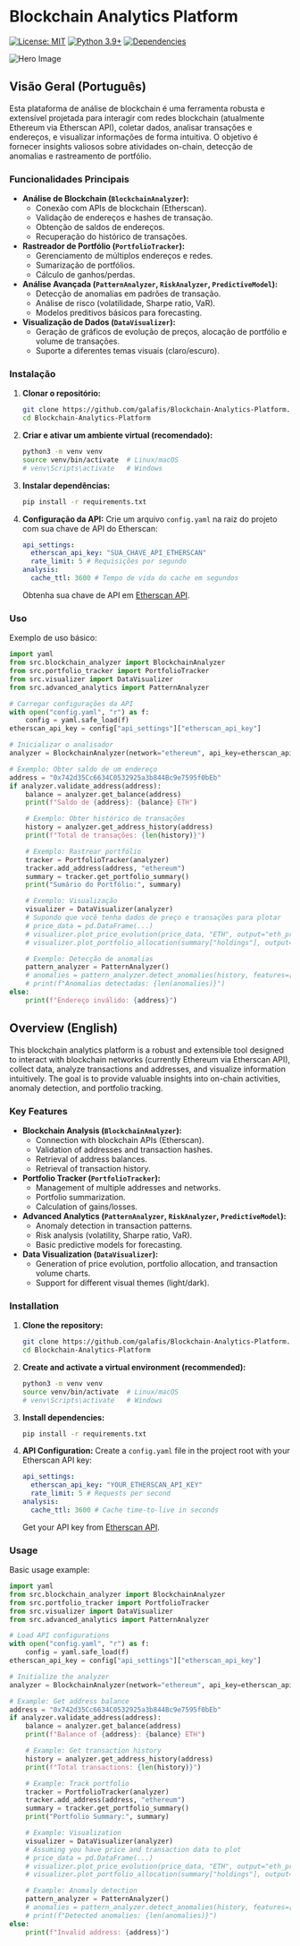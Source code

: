 # Blockchain Analytics Platform

[![License: MIT](https://img.shields.io/badge/License-MIT-yellow.svg)](https://opensource.org/licenses/MIT)
[![Python 3.9+](https://img.shields.io/badge/Python-3.9%2B-blue.svg)](https://www.python.org/downloads/)
[![Dependencies](https://img.shields.io/badge/Dependencies-Up%20to%20date-brightgreen.svg)](requirements.txt)

![Hero Image](docs/hero_image.png)

## Visão Geral (Português)

Esta plataforma de análise de blockchain é uma ferramenta robusta e extensível projetada para interagir com redes blockchain (atualmente Ethereum via Etherscan API), coletar dados, analisar transações e endereços, e visualizar informações de forma intuitiva. O objetivo é fornecer insights valiosos sobre atividades on-chain, detecção de anomalias e rastreamento de portfólio.

### Funcionalidades Principais

- **Análise de Blockchain (`BlockchainAnalyzer`):**
    - Conexão com APIs de blockchain (Etherscan).
    - Validação de endereços e hashes de transação.
    - Obtenção de saldos de endereços.
    - Recuperação do histórico de transações.
- **Rastreador de Portfólio (`PortfolioTracker`):**
    - Gerenciamento de múltiplos endereços e redes.
    - Sumarização de portfólios.
    - Cálculo de ganhos/perdas.
- **Análise Avançada (`PatternAnalyzer`, `RiskAnalyzer`, `PredictiveModel`):**
    - Detecção de anomalias em padrões de transação.
    - Análise de risco (volatilidade, Sharpe ratio, VaR).
    - Modelos preditivos básicos para forecasting.
- **Visualização de Dados (`DataVisualizer`):**
    - Geração de gráficos de evolução de preços, alocação de portfólio e volume de transações.
    - Suporte a diferentes temas visuais (claro/escuro).

### Instalação

1.  **Clonar o repositório:**
    ```bash
    git clone https://github.com/galafis/Blockchain-Analytics-Platform.git
    cd Blockchain-Analytics-Platform
    ```

2.  **Criar e ativar um ambiente virtual (recomendado):**
    ```bash
    python3 -m venv venv
    source venv/bin/activate  # Linux/macOS
    # venv\Scripts\activate   # Windows
    ```

3.  **Instalar dependências:**
    ```bash
    pip install -r requirements.txt
    ```

4.  **Configuração da API:**
    Crie um arquivo `config.yaml` na raiz do projeto com sua chave de API do Etherscan:
    ```yaml
    api_settings:
      etherscan_api_key: "SUA_CHAVE_API_ETHERSCAN"
      rate_limit: 5 # Requisições por segundo
    analysis:
      cache_ttl: 3600 # Tempo de vida do cache em segundos
    ```
    Obtenha sua chave de API em [Etherscan API](https://etherscan.io/apis).

### Uso

Exemplo de uso básico:

```python
import yaml
from src.blockchain_analyzer import BlockchainAnalyzer
from src.portfolio_tracker import PortfolioTracker
from src.visualizer import DataVisualizer
from src.advanced_analytics import PatternAnalyzer

# Carregar configurações da API
with open("config.yaml", "r") as f:
    config = yaml.safe_load(f)
etherscan_api_key = config["api_settings"]["etherscan_api_key"]

# Inicializar o analisador
analyzer = BlockchainAnalyzer(network="ethereum", api_key=etherscan_api_key)

# Exemplo: Obter saldo de um endereço
address = "0x742d35Cc6634C0532925a3b844Bc9e7595f0bEb"
if analyzer.validate_address(address):
    balance = analyzer.get_balance(address)
    print(f"Saldo de {address}: {balance} ETH")

    # Exemplo: Obter histórico de transações
    history = analyzer.get_address_history(address)
    print(f"Total de transações: {len(history)}")

    # Exemplo: Rastrear portfólio
    tracker = PortfolioTracker(analyzer)
    tracker.add_address(address, "ethereum")
    summary = tracker.get_portfolio_summary()
    print("Sumário do Portfólio:", summary)

    # Exemplo: Visualização
    visualizer = DataVisualizer(analyzer)
    # Supondo que você tenha dados de preço e transações para plotar
    # price_data = pd.DataFrame(...)
    # visualizer.plot_price_evolution(price_data, "ETH", output="eth_price.png")
    # visualizer.plot_portfolio_allocation(summary["holdings"], output="portfolio_allocation.png")

    # Exemplo: Detecção de anomalias
    pattern_analyzer = PatternAnalyzer()
    # anomalies = pattern_analyzer.detect_anomalies(history, features=["value", "gasUsed"])
    # print(f"Anomalias detectadas: {len(anomalies)}")
else:
    print(f"Endereço inválido: {address}")
```

## Overview (English)

This blockchain analytics platform is a robust and extensible tool designed to interact with blockchain networks (currently Ethereum via Etherscan API), collect data, analyze transactions and addresses, and visualize information intuitively. The goal is to provide valuable insights into on-chain activities, anomaly detection, and portfolio tracking.

### Key Features

-   **Blockchain Analysis (`BlockchainAnalyzer`):**
    -   Connection with blockchain APIs (Etherscan).
    -   Validation of addresses and transaction hashes.
    -   Retrieval of address balances.
    -   Retrieval of transaction history.
-   **Portfolio Tracker (`PortfolioTracker`):**
    -   Management of multiple addresses and networks.
    -   Portfolio summarization.
    -   Calculation of gains/losses.
-   **Advanced Analytics (`PatternAnalyzer`, `RiskAnalyzer`, `PredictiveModel`):**
    -   Anomaly detection in transaction patterns.
    -   Risk analysis (volatility, Sharpe ratio, VaR).
    -   Basic predictive models for forecasting.
-   **Data Visualization (`DataVisualizer`):**
    -   Generation of price evolution, portfolio allocation, and transaction volume charts.
    -   Support for different visual themes (light/dark).

### Installation

1.  **Clone the repository:**
    ```bash
    git clone https://github.com/galafis/Blockchain-Analytics-Platform.git
    cd Blockchain-Analytics-Platform
    ```

2.  **Create and activate a virtual environment (recommended):**
    ```bash
    python3 -m venv venv
    source venv/bin/activate  # Linux/macOS
    # venv\Scripts\activate   # Windows
    ```

3.  **Install dependencies:**
    ```bash
    pip install -r requirements.txt
    ```

4.  **API Configuration:**
    Create a `config.yaml` file in the project root with your Etherscan API key:
    ```yaml
    api_settings:
      etherscan_api_key: "YOUR_ETHERSCAN_API_KEY"
      rate_limit: 5 # Requests per second
    analysis:
      cache_ttl: 3600 # Cache time-to-live in seconds
    ```
    Get your API key from [Etherscan API](https://etherscan.io/apis).

### Usage

Basic usage example:

```python
import yaml
from src.blockchain_analyzer import BlockchainAnalyzer
from src.portfolio_tracker import PortfolioTracker
from src.visualizer import DataVisualizer
from src.advanced_analytics import PatternAnalyzer

# Load API configurations
with open("config.yaml", "r") as f:
    config = yaml.safe_load(f)
etherscan_api_key = config["api_settings"]["etherscan_api_key"]

# Initialize the analyzer
analyzer = BlockchainAnalyzer(network="ethereum", api_key=etherscan_api_key)

# Example: Get address balance
address = "0x742d35Cc6634C0532925a3b844Bc9e7595f0bEb"
if analyzer.validate_address(address):
    balance = analyzer.get_balance(address)
    print(f"Balance of {address}: {balance} ETH")

    # Example: Get transaction history
    history = analyzer.get_address_history(address)
    print(f"Total transactions: {len(history)}")

    # Example: Track portfolio
    tracker = PortfolioTracker(analyzer)
    tracker.add_address(address, "ethereum")
    summary = tracker.get_portfolio_summary()
    print("Portfolio Summary:", summary)

    # Example: Visualization
    visualizer = DataVisualizer(analyzer)
    # Assuming you have price and transaction data to plot
    # price_data = pd.DataFrame(...)
    # visualizer.plot_price_evolution(price_data, "ETH", output="eth_price.png")
    # visualizer.plot_portfolio_allocation(summary["holdings"], output="portfolio_allocation.png")

    # Example: Anomaly detection
    pattern_analyzer = PatternAnalyzer()
    # anomalies = pattern_analyzer.detect_anomalies(history, features=["value", "gasUsed"])
    # print(f"Detected anomalies: {len(anomalies)}")
else:
    print(f"Invalid address: {address}")
```
